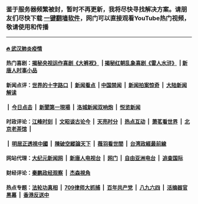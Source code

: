 ### 鉴于服务器频繁被封，暂时不再更新，我将尽快寻找解决方案。请朋友们尽快下载 [一键翻墙软件](https://github.com/gfw-breaker/nogfw/)，网门可以直接观看YouTube热门视频，敬请使用和传播

---

#### [🔥 武汉肺炎疫情](http://161.35.233.90:10000/videos/corona/)

#### 热门喜剧：[揭秘央视运作喜剧《大裤衩》](http://161.35.233.90:10000/videos/res/big-shorts/) &nbsp;|&nbsp;[揭秘红朝乱象喜剧《雷人水浒》](http://161.35.233.90:10000/videos/res/OutlawsOfMarsh/) &nbsp;|&nbsp;[新唐人时事小品](http://161.35.233.90:10000/videos/res/comedy/)

#### 新闻点评：[世界的十字路口](http://161.35.233.90/tanghao/) &nbsp;|&nbsp; [新闻看点](http://161.35.233.90/news-insight/) &nbsp;|&nbsp;[中国禁闻](http://161.35.233.90/ntdtv-news/) &nbsp;|&nbsp; [新闻拍案惊奇](http://161.35.233.90/dayu/) &nbsp;|&nbsp; [大陆新闻解读](http://161.35.233.90/ntdtv-comedy/)
####   &nbsp;|&nbsp;  [今日点击](http://161.35.233.90/news-click/)  &nbsp;|&nbsp; [新聞第一現場](http://161.35.233.90/primary-scene/) &nbsp;|&nbsp; [洛城新闻双响炮](http://161.35.233.90/la-news/) &nbsp;|&nbsp; [悦览新闻](http://161.35.233.90/dingyue/)

#### 时政评论：[江峰时刻](http://161.35.233.90/today-in-history/) &nbsp;|&nbsp; [文昭谈古论今](http://161.35.233.90/wenzhao/) &nbsp;|&nbsp; [天亮时分](http://161.35.233.90/tianliang/) &nbsp;|&nbsp; [热点互动](http://161.35.233.90/ntdtv-rdhd/) &nbsp;|&nbsp; [萧茗看世界](http://161.35.233.90/simonegao/) &nbsp;|&nbsp; [北京老茶馆](http://161.35.233.90/teahouse/)  &nbsp;|&nbsp;  
####   &nbsp;|&nbsp;  [明居正透視中國](http://161.35.233.90/decoding-china/)  &nbsp;|&nbsp; [陳破空縱論天下](http://161.35.233.90/pokong/)  &nbsp;|&nbsp; [薇羽看世間](http://161.35.233.90/weiyu/)  &nbsp;|&nbsp; [台湾政經最前線](http://161.35.233.90/taiwan/)   

#### 网站代理：[大纪元新闻网](http://161.35.233.90:10080/gb/) &nbsp;|&nbsp; [新唐人电视台](http://161.35.233.90:8808/gb/) &nbsp;|&nbsp; [网门](http://161.35.233.90:11000/) &nbsp;|&nbsp; [自由亚洲电台](http://161.35.233.90:9800/mandarin/) &nbsp;|&nbsp; [追查国际](http://161.35.233.90:10010/)

#### 财经评论：[秦鹏政经观察](http://161.35.233.90/qinpeng/) &nbsp;|&nbsp; [杰森視角 ](http://161.35.233.90/jason/)

#### 热点专题：[法轮功真相](http://161.35.233.90:10000/videos/truth.html) &nbsp;|&nbsp; [709律师大抓捕](http://161.35.233.90:10000/videos/709/) &nbsp;|&nbsp; [百年共产党](http://161.35.233.90:10000/videos/ccp.html) &nbsp;|&nbsp; [八九六四](http://161.35.233.90:10000/videos/88/)  &nbsp;|&nbsp; [活摘器官黑幕](http://161.35.233.90:10000/videos/res/Organs/)  &nbsp;|&nbsp; [香港反送中](http://161.35.233.90:10000/videos/res/hk/) 

<img src='http://gfw-breaker.win/link4.md' width='0px' height='0px'/>


